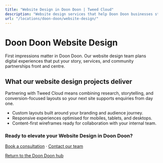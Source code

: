 ```yaml
---
title: "Website Design in Doon Doon | Tweed Cloud"
description: "Website design services that help Doon Doon businesses stand out online."
url: "/locations/doon-doon/website-design/"
---
```


# Doon Doon Website Design

First impressions matter in Doon Doon. Our website design team plans digital experiences that put your story, services, and community partnerships front and centre.

## What our website design projects deliver

Partnering with Tweed Cloud means combining research, storytelling, and conversion-focused layouts so your next site supports enquiries from day one.

- Custom layouts built around your branding and audience journey.
- Responsive experiences optimised for mobiles, tablets, and desktops.
- Content-first wireframes ready for collaboration with your internal team.

### Ready to elevate your Website Design in Doon Doon?

[Book a consultation](/consultation/) · [Contact our team](/contact/)

[Return to the Doon Doon hub](/locations/doon-doon/)
